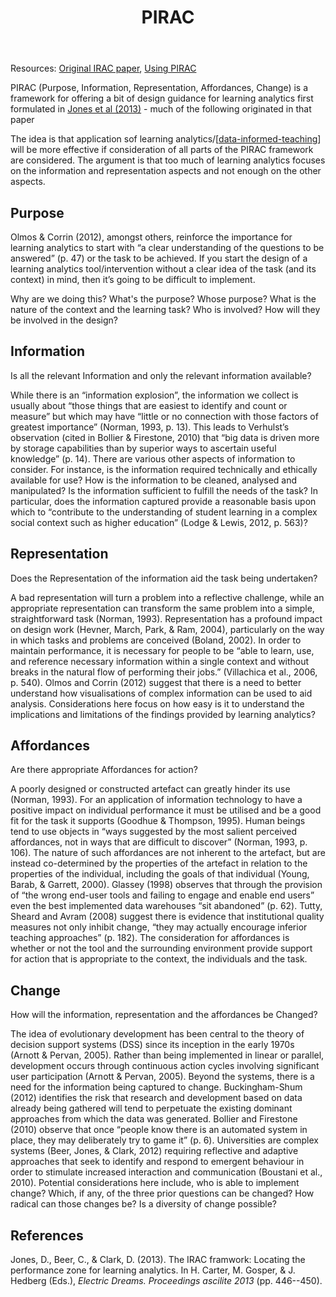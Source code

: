 ﻿---
backlinks:
- title: Data informed teaching
  url: /memex/sense/Teaching/data-informed-teaching.html
tags: teaching,data,analytics
title: PIRAC
type: note
---
Resources: [Original IRAC paper](https://djon.es/blog/2013/10/03/the-irac-framework-locating-the-performance-zone-for-learning-analytics/), [Using PIRAC](https://djon.es/blog/2015/01/30/using-the-pirac-thinking-about-an-integrated-dashboard/)

PIRAC (Purpose, Information, Representation, Affordances, Change) is a framework for offering a bit of design guidance for learning analytics first formulated in [Jones et al (2013)](https://djon.es/blog/2013/10/03/the-irac-framework-locating-the-performance-zone-for-learning-analytics/) - much of the following originated in that paper

The idea is that application sof learning analytics/[[data-informed-teaching]] will be more effective if consideration of all parts of the PIRAC framework are considered. The argument is that too much of learning analytics focuses on the information and representation aspects and not enough on the other aspects.


## Purpose

Olmos & Corrin (2012), amongst others, reinforce the importance for learning analytics to start with “a clear understanding of the questions to be answered” (p. 47) or the task to be achieved. If you start the design of a learning analytics tool/intervention without a clear idea of the task (and its context) in mind, then it’s going to be difficult to implement.

Why are we doing this? What's the purpose? Whose purpose? What is the nature of the context and the learning task? Who is involved? How will they be involved in the design?

## Information

Is all the relevant Information and only the relevant information available?

While there is an “information explosion”, the information we collect is usually about “those things that are easiest to identify and count or measure” but which may have “little or no connection with those factors of greatest importance” (Norman, 1993, p. 13). This leads to Verhulst’s observation (cited in Bollier & Firestone, 2010) that “big data is driven more by storage capabilities than by superior ways to ascertain useful knowledge” (p. 14). There are various other aspects of information to consider. For instance, is the information required technically and ethically available for use? How is the information to be cleaned, analysed and manipulated? Is the information sufficient to fulfill the needs of the task? In particular, does the information captured provide a reasonable basis upon which to “contribute to the understanding of student learning in a complex social context such as higher education” (Lodge & Lewis, 2012, p. 563)?

## Representation

Does the Representation of the information aid the task being undertaken?

A bad representation will turn a problem into a reflective challenge, while an appropriate representation can transform the same problem into a simple, straightforward task (Norman, 1993). Representation has a profound impact on design work (Hevner, March, Park, & Ram, 2004), particularly on the way in which tasks and problems are conceived (Boland, 2002). In order to maintain performance, it is necessary for people to be “able to learn, use, and reference necessary information within a single context and without breaks in the natural flow of performing their jobs.” (Villachica et al., 2006, p. 540). Olmos and Corrin (2012) suggest that there is a need to better understand how visualisations of complex information can be used to aid analysis. Considerations here focus on how easy is it to understand the implications and limitations of the findings provided by learning analytics?

## Affordances

Are there appropriate Affordances for action?

A poorly designed or constructed artefact can greatly hinder its use (Norman, 1993). For an application of information technology to have a positive impact on individual performance it must be utilised and be a good fit for the task it supports (Goodhue & Thompson, 1995). Human beings tend to use objects in “ways suggested by the most salient perceived affordances, not in ways that are difficult to discover” (Norman, 1993, p. 106). The nature of such affordances are not inherent to the artefact, but are instead co-determined by the properties of the artefact in relation to the properties of the individual, including the goals of that individual (Young, Barab, & Garrett, 2000). Glassey (1998) observes that through the provision of “the wrong end-user tools and failing to engage and enable end users” even the best implemented data warehouses “sit abandoned” (p. 62). Tutty, Sheard and Avram (2008) suggest there is evidence that institutional quality measures not only inhibit change, “they may actually encourage inferior teaching approaches” (p. 182). The consideration for affordances is whether or not the tool and the surrounding environment provide support for action that is appropriate to the context, the individuals and the task. 

## Change

How will the information, representation and the affordances be Changed?

The idea of evolutionary development has been central to the theory of decision support systems (DSS) since its inception in the early 1970s (Arnott & Pervan, 2005). Rather than being implemented in linear or parallel, development occurs through continuous action cycles involving significant user participation (Arnott & Pervan, 2005). Beyond the systems, there is a need for the information being captured to change. Buckingham-Shum (2012) identifies the risk that research and development based on data already being gathered will tend to perpetuate the existing dominant approaches from which the data was generated. Bollier and Firestone (2010) observe that once “people know there is an automated system in place, they may deliberately try to game it” (p. 6). Universities are complex systems (Beer, Jones, & Clark, 2012) requiring reflective and adaptive approaches that seek to identify and respond to emergent behaviour in order to stimulate increased interaction and communication (Boustani et al., 2010). Potential considerations here include, who is able to implement change? Which, if any, of the three prior questions can be changed? How radical can those changes be? Is a diversity of change possible?

## References

Jones, D., Beer, C., & Clark, D. (2013). The IRAC framwork: Locating the performance zone for learning analytics. In H. Carter, M. Gosper, & J. Hedberg (Eds.), *Electric Dreams. Proceedings ascilite 2013* (pp. 446--450).

[//begin]: # "Autogenerated link references for markdown compatibility"
[data-informed-teaching]: data-informed-teaching "Data informed teaching"
[//end]: # "Autogenerated link references"